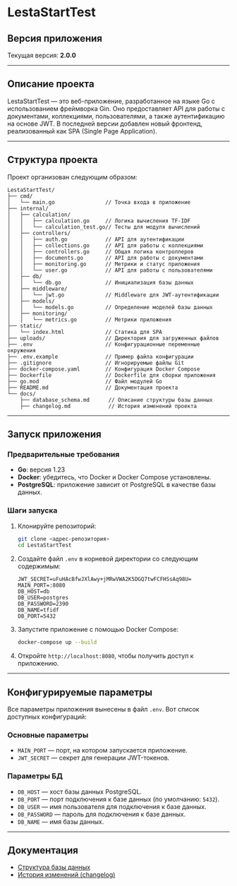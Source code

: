 # LestaStartTest

## Версия приложения

Текущая версия: **2.0.0**

---

## Описание проекта

LestaStartTest — это веб-приложение, разработанное на языке Go с использованием фреймворка Gin. Оно предоставляет API для работы с документами, коллекциями, пользователями, а также аутентификацию на основе JWT. В последней версии добавлен новый фронтенд, реализованный как SPA (Single Page Application).

---

## Структура проекта

Проект организован следующим образом:

```
LestaStartTest/
├── cmd/
│   └── main.go                // Точка входа в приложение
├── internal/
│   ├── calculation/
│   │   ├── calculation.go     // Логика вычисления TF-IDF
│   │   └── calculation_test.go// Тесты для модуля вычислений
│   ├── controllers/
│   │   ├── auth.go            // API для аутентификации
│   │   ├── collections.go     // API для работы с коллекциями
│   │   ├── controllers.go     // Общая логика контроллеров
│   │   ├── documents.go       // API для работы с документами
│   │   ├── monitoring.go      // Метрики и статус приложения
│   │   └── user.go            // API для работы с пользователями
│   ├── db/
│   │   └── db.go              // Инициализация базы данных
│   ├── middleware/
│   │   └── jwt.go             // Middleware для JWT-аутентификации
│   ├── models/
│   │   └── models.go          // Определение моделей базы данных
│   ├── monitoring/
│   │   └── metrics.go         // Метрики приложения
├── static/
│   └── index.html             // Статика для SPA
├── uploads/                   // Директория для загруженных файлов
├── .env                       // Конфигурационные переменные окружения
├── .env.example               // Пример файла конфигурации
├── .gitignore                 // Игнорируемые файлы Git
├── docker-compose.yaml        // Конфигурация Docker Compose
├── Dockerfile                 // Dockerfile для сборки приложения
├── go.mod                     // Файл модулей Go
├── README.md                  // Документация проекта
└── docs/
    ├── database_schema.md      // Описание структуры базы данных
    ├── changelog.md            // История изменений проекта
```

---

## Запуск приложения

### Предварительные требования

- **Go**: версия 1.23
- **Docker**: убедитесь, что Docker и Docker Compose установлены.
- **PostgreSQL**: приложение зависит от PostgreSQL в качестве базы данных.

### Шаги запуска

1. Клонируйте репозиторий:
    ```bash
    git clone <адрес-репозитория>
    cd LestaStartTest
    ```

2. Создайте файл `.env` в корневой директории со следующим содержимым:
    ```
    JWT_SECRET=uFuHAcBfwJXlAwy+jMRwVWA2K5DGQ7twFCFHSsAq98U=
    MAIN_PORT=:8080
    DB_HOST=db
    DB_USER=postgres
    DB_PASSWORD=2390
    DB_NAME=tfidf
    DB_PORT=5432
    ```

3. Запустите приложение с помощью Docker Compose:
    ```bash
    docker-compose up --build
    ```

4. Откройте `http://localhost:8080`, чтобы получить доступ к приложению.

---

## Конфигурируемые параметры

Все параметры приложения вынесены в файл `.env`. Вот список доступных конфигураций:

### Основные параметры

- `MAIN_PORT` — порт, на котором запускается приложение.
- `JWT_SECRET` — секрет для генерации JWT-токенов.

### Параметры БД

- `DB_HOST` — хост базы данных PostgreSQL.
- `DB_PORT` — порт подключения к базе данных (по умолчанию: `5432`).
- `DB_USER` — имя пользователя для подключения к базе данных.
- `DB_PASSWORD` — пароль для подключения к базе данных.
- `DB_NAME` — имя базы данных.

---

## Документация

- [Структура базы данных](docs/database_schema.md)
- [История изменений (changelog)](docs/changelog.md)
